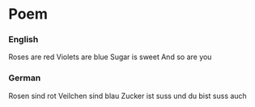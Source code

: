 Poem
====

### English
Roses are red
Violets are blue
Sugar is sweet
And so are you

### German
Rosen sind rot
Veilchen sind blau
Zucker ist suss
und du bist suss auch
